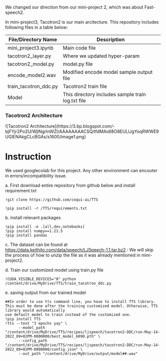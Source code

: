 We changed our direction from our mini-project 2, which was about Fast-speech2.

In mini-project3, Tacotron2 is our main arcitecture. This repository includes following files in a table below:


File/Directory Name | Description
------------- | -------------
mini_project3.ipynb | Main code file 
tacotron2_layer.py  | Where we updated hyper-param
tacotron2_model.py  | model.py file
encode_model2.wav   | Modified encode model sample output file
train_tacotron_ddc.py | Tacotron2 train file
Model | This directory includes sample train log.txt file 

<h3> Tacotron2 Architecture</h3>
![Tacotron2 Architecture](https://3.bp.blogspot.com/-bjFYjr2Po2U/WjlNgrInWZI/AAAAAAAACSQ/tfdMAidI8O8EULlJgYoqRWWE9UGIENAkgCLcBGAs/s1600/image1.png)


<h1> Instruction </h1>

We used googlecolab for this project. Any other environment can encouter in errors/incompatibility issue. <br />

a. First download entire repository from github below and install requirement.txt


```
!git clone https://github.com/coqui-ai/TTS
```
```
!pip install -r /TTS/requirements.txt
```


b. install relevant packages 

```
!pip install -e .[all,dev,notebooks] 
!pip install numpy==1.21.5
!pip install pandas
```

c. The dataset can be found at https://data.keithito.com/data/speech/LJSpeech-1.1.tar.bz2 : We will skip the process of how to unzip the file as it was already mentioned in mini-project2. 


d. Train our customized model using train.py file
```
!CUDA_VISIBLE_DEVICES="0" python /content/drive/MyDrive/TTS/train_tacotron_ddc.py
```
e. saving output from our trained model

```
##In order to use tts command line, you have to install TTS library. This must be done after the training customized model. Otherwise, TTS library would automatically 
use default model to train instead of the customized one.
!pip install TTS
!tts --text "3 epochs yay" \
      --model_path "/content/drive/MyDrive/TTS/recipes/ljspeech/tacotron2-DDC/run-May-14-2022_09+02PM-0000000/best_model_6090.pth" \
      --config_path "/content/drive/MyDrive/TTS/recipes/ljspeech/tacotron2-DDC/run-May-14-2022_09+02PM-0000000/config.json" \
      --out_path "/content/drive/MyDrive/output/model##.wav"
```





